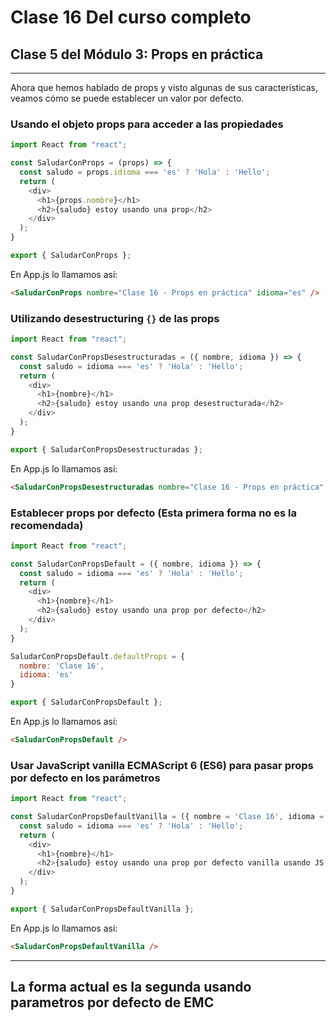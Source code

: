 # Clase 16 Del curso completo

## Clase 5 del Módulo 3: Props en práctica

---

Ahora que hemos hablado de props y visto algunas de sus características, veamos cómo se puede establecer un valor por defecto.

### Usando el objeto props para acceder a las propiedades

```javascript
import React from "react";

const SaludarConProps = (props) => {
  const saludo = props.idioma === 'es' ? 'Hola' : 'Hello';
  return (
    <div>
      <h1>{props.nombre}</h1>
      <h2>{saludo} estoy usando una prop</h2>
    </div>
  );
}

export { SaludarConProps };
```

En App.js lo llamamos así:

```html
<SaludarConProps nombre="Clase 16 - Props en práctica" idioma="es" />
```

### Utilizando desestructuring `{}` de las props

```javascript
import React from "react";

const SaludarConPropsDesestructuradas = ({ nombre, idioma }) => {
  const saludo = idioma === 'es' ? 'Hola' : 'Hello';
  return (
    <div>
      <h1>{nombre}</h1>
      <h2>{saludo} estoy usando una prop desestructurada</h2>
    </div>
  );
}

export { SaludarConPropsDesestructuradas };
```

En App.js lo llamamos así:

```html
<SaludarConPropsDesestructuradas nombre="Clase 16 - Props en práctica" idioma="es" />
```

### Establecer props por defecto (Esta primera forma no es la recomendada)

```javascript
import React from "react";

const SaludarConPropsDefault = ({ nombre, idioma }) => {
  const saludo = idioma === 'es' ? 'Hola' : 'Hello';
  return (
    <div>
      <h1>{nombre}</h1>
      <h2>{saludo} estoy usando una prop por defecto</h2>
    </div>
  );
}

SaludarConPropsDefault.defaultProps = {
  nombre: 'Clase 16',
  idioma: 'es'
}

export { SaludarConPropsDefault };
```

En App.js lo llamamos así:

```html
<SaludarConPropsDefault />
```

### Usar JavaScript vanilla ECMAScript 6 (ES6) para pasar props por defecto en los parámetros

```javascript
import React from "react";

const SaludarConPropsDefaultVanilla = ({ nombre = 'Clase 16', idioma = 'es' }) => {
  const saludo = idioma === 'es' ? 'Hola' : 'Hello';
  return (
    <div>
      <h1>{nombre}</h1>
      <h2>{saludo} estoy usando una prop por defecto vanilla usando JS ECMAScript 6</h2>
    </div>
  );
}

export { SaludarConPropsDefaultVanilla };
```

En App.js lo llamamos así:

```html
<SaludarConPropsDefaultVanilla />
```

---



## La forma actual es la segunda usando parametros por defecto de EMC